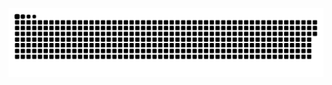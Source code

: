 ![github contribution grid snake animation](https://raw.githubusercontent.com/RomanYankov/snake/output/github-contribution-grid-snake-dark.svg#gh-dark-mode-only)
